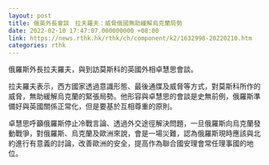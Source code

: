 ```yaml
---
layout: post
title: 俄英外長會談　拉夫羅夫：威脅俄國無助緩解烏克蘭局勢
date: 2022-02-10 17:47:07.000000000 +08:00
link: https://news.rthk.hk/rthk/ch/component/k2/1632998-20220210.htm
categories: rthk
---
```


俄羅斯外長拉夫羅夫，與到訪莫斯科的英國外相卓慧思會談。

拉夫羅夫表示，西方國家透過意識形態、最後通牒及威脅等方式，對莫斯科所作的威脅，無助緩解烏克蘭的緊張局勢。他形容與卓慧思的會談是史無前例，俄羅斯準備好與英國關係正常化，但是要基於互相尊重的原則。

卓慧思呼籲俄羅斯停止冷戰言論、透過外交途徑解決問題，一旦俄羅斯向烏克蘭發動戰爭，對俄羅斯、烏克蘭及歐洲來說，會是一場災難，認為俄羅斯現時應該與北約進行有意義的討論，改善歐洲的安全，提高作為聯合國安理會常任理事國的地位。
